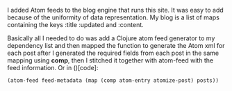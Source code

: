 I added Atom feeds to the blog engine that runs this site.
It was easy to add because of the uniformity of data representation.
My blog is a list of maps containing the keys :title :updated and :content.

Basically all I needed to do was add a Clojure atom feed generator to my
dependency list and then mapped the function to generate the Atom xml for
each post after I generated the required fields from each post in the same
mapping using **comp**, then I stitched it together with atom-feed with the
feed information. Or in ()[code]:

	(atom-feed feed-metadata (map (comp atom-entry atomize-post) posts))

